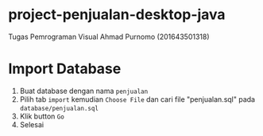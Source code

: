 # project-penjualan-desktop-java
Tugas Pemrograman Visual
Ahmad Purnomo (201643501318)

# Import Database
1. Buat database dengan nama `penjualan`
2. Pilih tab `import` kemudian `Choose File` dan cari file "penjualan.sql" pada `database/penjualan.sql`
3. Klik button `Go`
8. Selesai
